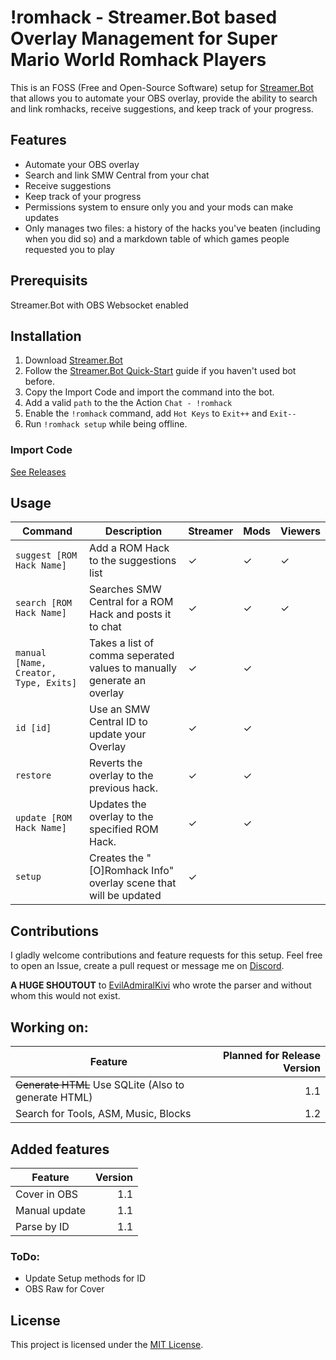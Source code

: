 # !romhack - Streamer.Bot based Overlay Management for Super Mario World Romhack Players

This is an FOSS (Free and Open-Source Software) setup for [Streamer.Bot](https://streamer.bot/) that allows you to automate your OBS overlay, provide the ability to search and link romhacks, receive suggestions, and keep track of your progress.

## Features
- Automate your OBS overlay
- Search and link SMW Central from your chat
- Receive suggestions
- Keep track of your progress
- Permissions system to ensure only you and your mods can make updates
- Only manages two files: a history of the hacks you've beaten (including when you did so) and a markdown table of which games people requested you to play


## Prerequisits
Streamer.Bot with OBS Websocket enabled

## Installation

1. Download [Streamer.Bot](https://streamer.bot/downloads)
2. Follow the [Streamer.Bot Quick-Start](https://wiki.streamer.bot/en/Quick-Start) guide if you haven't used bot before.
3. Copy the Import Code and import the command into the bot.
4. Add a valid `path` to the the Action `Chat - !romhack`
4. Enable the `!romhack` command, add `Hot Keys` to `Exit++` and `Exit--`
5. Run `!romhack setup` while being offline.

### Import Code 
[See Releases](https://github.com/synthie-cat/-romhack/releases/tag/V1)

## Usage

| Command 	                       	| Description 								| Streamer| Mods | Viewers |
|--------------------------------------	|-------------								|---|---|---|
| `suggest [ROM Hack Name]` 		| Add a ROM Hack to the suggestions list				| ✓ | ✓ | ✓ |
| `search [ROM Hack Name]`		| Searches SMW Central for a ROM Hack and posts it to chat            	| ✓ | ✓ | ✓ |
| `manual [Name, Creator, Type, Exits]`	| Takes a list of comma seperated values to manually generate an overlay| ✓ | ✓ |   |
| `id [id]`	| Use an SMW Central ID to update your Overlay| ✓ | ✓ |   |
| `restore`	                       	| Reverts the overlay to the previous hack.            			| ✓ | ✓ |   |
| `update [ROM Hack Name]` 	       	| Updates the overlay to the specified ROM Hack.            		| ✓ | ✓ |   |
| `setup` 	                       	| Creates the "[O]Romhack Info" overlay scene that will be updated       | ✓ |   |   |

## Contributions

I gladly welcome contributions and feature requests for this setup. Feel free to open an Issue, create a pull request or message me on [Discord](https://discord.gg/bra4apXCh7). 

**A HUGE SHOUTOUT** to [EvilAdmiralKivi](https://twitch.tv/eviladmiralkivi) who wrote the parser and without whom this would not exist.

## Working on:

| Feature | Planned for Release Version |
|---|---:|
| ~~Generate HTML~~ Use SQLite (Also to generate HTML) | 1.1 |
| Search for Tools, ASM, Music, Blocks |  1.2|

## Added features
| Feature | Version |
|---|---:|
| Cover  in OBS | 1.1 |
| Manual update | 1.1 |
| Parse by ID | 1.1 |

### ToDo:
- Update Setup methods for ID
- OBS Raw for Cover


## License

This project is licensed under the [MIT License](LICENSE).

